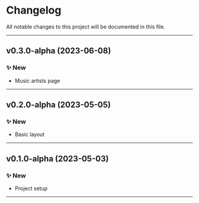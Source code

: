 # Changelog
All notable changes to this project will be documented in this file.

---

## **v0.3.0-alpha** (2023-06-08)
### ✨ New
- Music artists page

---

## **v0.2.0-alpha** (2023-05-05)
### ✨ New
- Basic layout

---

## **v0.1.0-alpha** (2023-05-03)
### ✨ New
- Project setup

---
